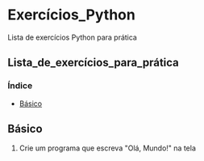 # Exercícios_Python
Lista de exercícios Python para prática

## Lista_de_exercícios_para_prática

### Índice
- [Básico](#básico)

## Básico
1. Crie um programa que escreva "Olá, Mundo!" na tela